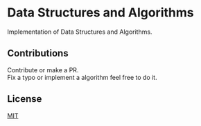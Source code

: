 # Data Structures and Algorithms

Implementation of Data Structures and Algorithms.

## Contributions
Contribute or make a PR.<br>Fix a typo or implement a algorithm feel free to do it.

## License
[MIT](./LICENSE)

